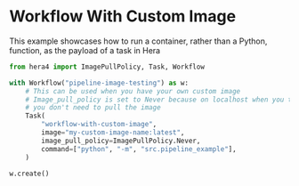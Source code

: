 # Workflow With Custom Image

This example showcases how to run a container, rather than a Python, function, as the payload of a task in Hera

```python
from hera4 import ImagePullPolicy, Task, Workflow

with Workflow("pipeline-image-testing") as w:
    # This can be used when you have your own custom image
    # Image_pull_policy is set to Never because on localhost when you test
    # you don't need to pull the image
    Task(
        "workflow-with-custom-image",
        image="my-custom-image-name:latest",
        image_pull_policy=ImagePullPolicy.Never,
        command=["python", "-m", "src.pipeline_example"],
    )

w.create()
```
